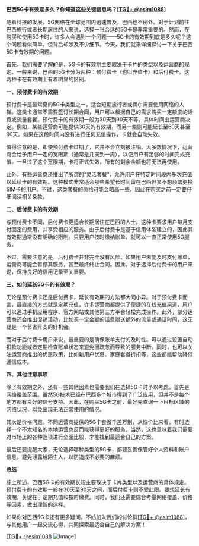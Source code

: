 **巴西5G卡有效期多久？你知道这些关键信息吗？[[TG💪+ @esim1088](https://t.me/s/esim1088)]**

随着科技的发展，5G网络在全球范围内迅速普及，巴西也不例外。对于计划前往巴西旅行或者长期居住的人来说，选择一张合适的5G卡是非常重要的。然而，在购买和使用5G卡时，许多人会遇到一个问题——5G卡的有效期到底是多久呢？这个问题看似简单，但背后却涉及不少细节。今天，我们就来详细探讨一下关于巴西5G卡有效期的问题。

首先，我们需要了解的是，5G卡的有效期主要取决于卡片的类型以及运营商的规定。一般来说，巴西的5G卡分为两种：预付费卡（也叫充值卡）和后付费卡。这两种卡在有效期上有着明显的区别。

**一、预付费卡的有效期**

预付费卡是最常见的5G卡类型之一，适合短期旅行者或偶尔需要使用网络的人群。这类卡通常不需要签订长期合同，用户可以根据自己的需求购买一定额度的话费或流量套餐。预付费卡的有效期一般为30天到90天不等，具体时间由运营商决定。例如，某些运营商可能提供30天的有效期，而另一些则可能延长至60天甚至90天。如果在这段时间内没有进行任何充值操作，卡就会自动失效。

值得注意的是，即使预付费卡过期了，它并不会立刻被注销。大多数情况下，运营商会给予用户一定的宽限期（通常是几天到一周），以便用户有足够的时间完成充值。一旦过了这个宽限期，卡将正式失效，所有的剩余余额也将无法再使用。

此外，有些运营商还推出了所谓的“灵活套餐”，允许用户在特定时间段内多次充值以延续卡的有效期。这种模式非常适合那些希望长时间留在巴西但又不想频繁更换SIM卡的用户。不过，这类套餐的价格可能会略高一些，因此在购买之前一定要仔细阅读相关条款。

**二、后付费卡的有效期**

与预付费卡不同，后付费卡更适合长期居住在巴西的人士。这种卡要求用户每月支付固定的费用，并享受相应的服务。由于后付费卡是基于信用体系建立的，因此其有效期通常没有明确的限制。只要用户按时缴纳账单，就可以一直正常使用5G服务。

不过，需要注意的是，后付费卡并非完全没有风险。如果用户未能及时支付账单，运营商可能会暂停其服务，甚至最终终止合同。因此，对于选择后付费卡的用户来说，保持良好的信用记录至关重要。

**三、如何延长5G卡的有效期？**

无论是预付费卡还是后付费卡，延长有效期的方法都大同小异。对于预付费卡而言，最直接的方式就是定期充值。许多运营商都提供了便捷的在线充值渠道，用户可以通过手机应用程序、官方网站或其他第三方平台轻松完成操作。此外，部分运营商还会推出促销活动，比如买一定金额的话费赠送额外的流量或通话时间，这无疑是一个节省开支的好机会。

而对于后付费卡用户来说，最重要的是确保账单支付的及时性。可以通过设置自动扣款功能或者定期检查账单状态来避免因疏忽而导致的服务中断。同时，也可以关注运营商推出的优惠政策，比如新用户优惠、家庭套餐折扣等，这些都能帮助降低通信成本。

**四、其他注意事项**

除了有效期之外，还有一些其他因素也需要我们在选择5G卡时予以考虑。首先是网络覆盖范围。虽然5G技术已经在巴西多个城市得到了广泛应用，但并不是每个地方都有良好的信号支持。因此，在购买5G卡之前，最好先查询一下目标区域的网络状况，以免出现无法正常使用的情况。

其次是价格问题。不同运营商提供的5G卡套餐千差万别，从性价比来看，有时选择一个不太知名的本地运营商反而能获得更好的服务。当然，这也意味着我们需要对市场上的各种选项进行全面比较，才能找到最适合自己的方案。

最后还要提醒大家，无论选择哪种类型的5G卡，都要妥善保管好个人资料和账户信息。避免泄露给陌生人，以防造成不必要的麻烦。

**总结**

综上所述，巴西5G卡的有效期长短主要取决于卡片类型以及运营商的具体规定。预付费卡的有效期一般在30天至90天之间，而后付费卡则不受此限。要想延长有效期，关键在于定期充值和按时缴费。同时，我们还需要综合考量网络覆盖、价格等因素，做出理智的选择。

如果你对巴西5G卡还有更多疑问，不妨加入我们的讨论群[[TG💪+ @esim1088](https://t.me/s/esim1088)]，与其他用户一起交流心得，共同探索最适合自己的解决方案！

[[TG💪+ @esim1088](https://t.me/s/esim1088) ![Image](https://i.postimg.cc/4NQfJmqS/Snipaste-2025-05-13-00-14-12.png)]